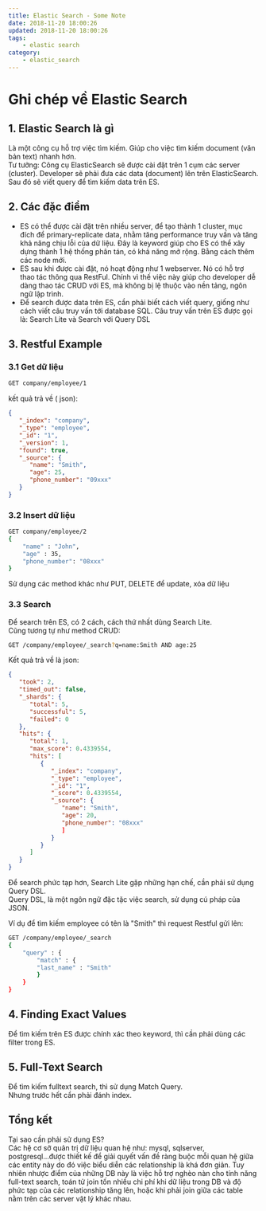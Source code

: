 ```yaml
---
title: Elastic Search - Some Note
date: 2018-11-20 18:00:26
updated: 2018-11-20 18:00:26
tags:
    - elastic search
category: 
    - elastic_search
---
```


# Ghi chép về Elastic Search 
## 1. Elastic Search là gì 
Là một công cụ hỗ trợ việc tìm kiếm. Giúp cho việc tìm kiếm document (văn bản text) nhanh hơn.  
Tư tưởng:  Công cụ ElasticSearch sẽ được cài đặt trên 1 cụm các server (cluster). Developer sẽ phải đưa các data (document) lên trên ElasticSearch. Sau đó sẽ viết query để tìm kiếm data trên ES.

## 2. Các đặc điểm  
- ES có thể được cài đặt trên nhiều server, để tạo thành 1 cluster, mục đích để primary-replicate data, nhằm tăng performance truy vấn và tăng khả năng chịu lỗi của dữ liệu. Đây là keyword giúp cho ES có thể xây dựng thành 1 hệ thống phân tán, có khả năng mở rộng. Bằng cách thêm các node mới.   
- ES sau khi được cài đặt, nó hoạt động như 1 webserver. Nó có hỗ trợ thao tác thông qua RestFul. Chính vì thế việc này giúp cho developer dễ dàng thao tác CRUD với ES, mà không bị lệ thuộc vào nền tảng, ngôn ngữ lập trình.   
- Để search được data trên ES, cần phải biết cách viết query, giống như cách viết câu truy vấn tới database SQL. Câu truy vấn trên ES được gọi là: Search Lite và Search với Query DSL  

## 3. Restful Example 
### 3.1 Get dữ liệu 
```bash
GET company/employee/1
```
kết quả trả về ( json): 
```json
{
   "_index": "company",
   "_type": "employee",
   "_id": "1",
   "_version": 1,
   "found": true,
   "_source": {
      "name": "Smith",
      "age": 25,
      "phone_number": "09xxx"
   }
}
```

### 3.2 Insert dữ liệu
```bash
GET company/employee/2
{
    "name" : "John",
    "age" : 35,
	"phone_number": "08xxx"
}
```

Sử dụng các method khác như PUT, DELETE để update, xóa dữ liệu  

### 3.3 Search
Để search trên ES, có 2 cách, cách thứ nhất dùng Search Lite.   
Cũng tương tự như method CRUD:
```bash
GET /company/employee/_search?q=name:Smith AND age:25
```
Kết quả trả về là json: 
```json
{
   "took": 2,
   "timed_out": false,
   "_shards": {
      "total": 5,
      "successful": 5,
      "failed": 0
   },
   "hits": {
      "total": 1,
      "max_score": 0.4339554,
      "hits": [
         {
            "_index": "company",
            "_type": "employee",
            "_id": "1",
            "_score": 0.4339554,
            "_source": {
               "name": "Smith",
               "age": 20,
               "phone_number": "08xxx"
               ]
            }
         }
      ]
   }
}
```
Để search phức tạp hơn, Search Lite gặp những hạn chế, cần phải sử dụng Query DSL.  
Query DSL, là một ngôn ngữ đặc  tặc việc search, sử dụng cú pháp của JSON.  

Ví dụ để tìm kiếm employee có tên là "Smith" thì request Restful gửi lên:   
```bash
GET /company/employee/_search
{
    "query" : {
        "match" : {
        "last_name" : "Smith"
        }
    }
}
```

## 4. Finding Exact Values  
Để tìm kiếm trên ES được chính xác theo keyword, thì cần phải dùng các filter trong ES. 

## 5. Full-Text Search  
Để tìm kiếm fulltext search, thì sử dụng Match Query.   
Nhưng trước hết cần phải đánh index. 

## Tổng kết 
Tại sao cần phải sử dụng ES?    
Các hệ cơ sở quản trị dữ liệu quan hệ như: mysql, sqlserver, postgresql...được thiết kế để giải quyết vấn đề ràng buộc mỗi quan hệ giữa các entity này do đó việc biểu diễn các relationship là khá đơn giản. Tuy nhiên nhược điểm của những DB này là việc hỗ trợ nghèo nàn cho tính năng full-text search, toán tử join tốn nhiều chi phí khi dữ liệu trong DB và độ phức tạp của các relationship tăng lên, hoặc khi phải join giữa các table nằm trên các server vật lý khác nhau.